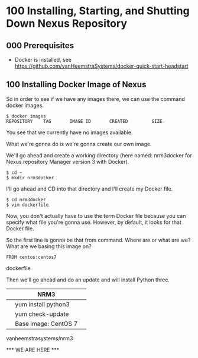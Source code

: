 # 100 Installing, Starting, and Shutting Down Nexus Repository

## 000 Prerequisites

- Docker is installed, see https://github.com/vanHeemstraSystems/docker-quick-start-headstart

## 100 Installing Docker Image of Nexus

So in order to see if we have any images there, we can use the command docker images.

```
$ docker images
REPOSITORY    TAG       IMAGE ID       CREATED         SIZE
```

You see that we currently have no images available.

What we're gonna do is we're gonna create our own image.

We'll go ahead and create a working directory (here named: nrm3docker for Nexus repository Manager version 3 with Docker). 

```
$ cd ~
$ mkdir nrm3docker
```

I'll go ahead and CD into that directory and I'll create my Docker file.

```
$ cd nrm3docker
$ vim dockerfile
```

Now, you don't actually have to use the term Docker file because you can specify what file you're gonna use. However, by default, it looks for that Docker file. 

So the first line is gonna be that from command. Where are or what are we? What are we basing this image on?

```
FROM centos:centos7
```
dockerfile

Then we'll go ahead and do an update and will install Python three. 

| | NRM3 | |
| -- | -- | -- |
| | yum install python3 | |
| | yum check-update | |
| | Base image: CentOS 7 | |

vanheemstrasystems/nrm3

*** WE ARE HERE ***


